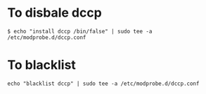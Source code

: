 # To disbale dccp
    $ echo "install dccp /bin/false" | sudo tee -a /etc/modprobe.d/dccp.conf

# To blacklist
    echo "blacklist dccp" | sudo tee -a /etc/modprobe.d/dccp.conf
